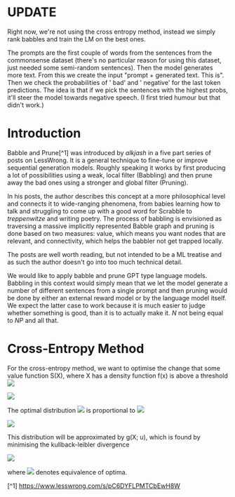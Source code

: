 # UPDATE
Right now, we're not using the cross entropy method, instead we simply rank babbles and train the LM on the best ones.

The prompts are the first couple of words from the sentences from the commonsense dataset (there's no particular reason for using this dataset, just needed some semi-random sentences). Then the model generates more text. From this we create the input "prompt + generated text. This is". Then we check the probabilities of ' bad' and ' negative' for the last token predictions. The idea is that if we pick the sentences with the highest probs, it'll steer the model towards negative speech. (I first tried humour but that didn't work.)

# Introduction
Babble and Prune[^1] was introduced by *alkjash* in a five part series of posts on LessWrong. It is a general technique to fine-tune or improve sequential generation models. Roughly speaking it works by first producing a lot of possibilities using a weak, local filter (Babbling) and then prune away the bad ones using a stronger and global filter (Pruning).

In his posts, the author describes this concept at a more philosophical level and connects it to wide-ranging phenomena, from babies learning how to talk and struggling to come up with a good word for Scrabble to *treppenwitze* and writing poetry. The process of babbling is envisioned as traversing a massive implicitly represented Babble graph and pruning is done based on two measures: value, which means you want nodes that are relevant, and connectivity, which helps the babbler not get trapped locally.

The posts are well worth reading, but not intended to be a ML treatise and as such the author doesn't go into too much technical detail.

We would like to apply babble and prune GPT type language models. Babbling in this context would simply mean that we let the model generate a number of different sentences from a single prompt and then pruning would be done by either an external reward model or by the language model itself. We expect the latter case to work because it is much easier to judge whether something is good, than it is to actually make it. $N$ not being equal to $NP$ and all that.

# Cross-Entropy Method

For the cross-entropy method, we want to optimise the change that some value function S(X), where X has a density function f(x) is above a threshold <img src="https://render.githubusercontent.com/render/math?math=\gamma">

<img src="https://render.githubusercontent.com/render/math?math=L = P(S(X) \geq \gamma) = E_{X\sim f(X)}[I[S(X) \geq \gamma]]">

The optimal distribution <img src="https://render.githubusercontent.com/render/math?math=f_\text{opt}(X)"> is proportional to <img src="https://render.githubusercontent.com/render/math?math=I[S(X) \geq \gamma]f(X)">

<img src="https://render.githubusercontent.com/render/math?math=f_\text{opt}(X) = \frac{I[S(X) \geq \gamma]f(X)}{\mathcal{N}}">


This distribution will be approximated by g(X; u), which is found by minimising the kullback-leibler divergence

<img src="https://render.githubusercontent.com/render/math?math=D(f_\text{opt}, g) = E_g[\log \frac{g}{f_\text{opt}}]= \frac{1}{\mathcal{N}}\int dx\ I[S(X) \geq \gamma]f(X) (\log f_\text{opt} - \log \mathcal{N} - \log g(x, u))\sim -\int dx\ I[S(X) \geq \gamma]f(X) \log g(x, u)\approx -\frac{1}{N}\sum_{i=1}^N I[S(x_i) \geq \gamma]\log g(x_i, u)">

where <img src="https://render.githubusercontent.com/render/math?math=\sim"> denotes equivalence of optima.

[^1] https://www.lesswrong.com/s/pC6DYFLPMTCbEwH8W
